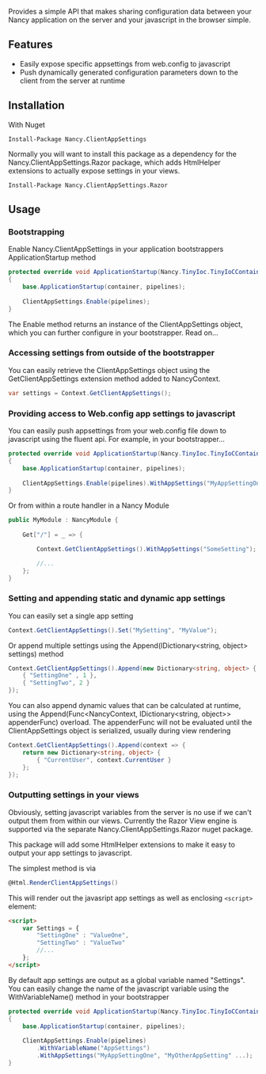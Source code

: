 Provides a simple API that makes sharing configuration data between your Nancy application on the server and your javascript in the browser simple.

## Features

- Easily expose specific appsettings from web.config to javascript
- Push dynamically generated configuration parameters down to the client from the server at runtime

## Installation

With Nuget

```
Install-Package Nancy.ClientAppSettings
```

Normally you will want to install this package as a dependency for the Nancy.ClientAppSettings.Razor package, which adds HtmlHelper extensions to actually expose settings in your views.

```
Install-Package Nancy.ClientAppSettings.Razor
```

## Usage

### Bootstrapping

Enable Nancy.ClientAppSettings in your application bootstrappers ApplicationStartup method

```csharp
protected override void ApplicationStartup(Nancy.TinyIoc.TinyIoCContainer container, Nancy.Bootstrapper.IPipelines pipelines)
{
	base.ApplicationStartup(container, pipelines);
        
	ClientAppSettings.Enable(pipelines);
}
```

The Enable method returns an instance of the ClientAppSettings object, which you can further configure in your bootstrapper. Read on...

### Accessing settings from outside of the bootstrapper

You can easily retrieve the ClientAppSettings object using the GetClientAppSettings extension method added to NancyContext. 

```csharp
var settings = Context.GetClientAppSettings();
```

### Providing access to Web.config app settings to javascript

You can easily push appsettings from your web.config file down to javascript using the fluent api. For example, in your bootstrapper...

```csharp
protected override void ApplicationStartup(Nancy.TinyIoc.TinyIoCContainer container, Nancy.Bootstrapper.IPipelines pipelines)
{
	base.ApplicationStartup(container, pipelines);
        
	ClientAppSettings.Enable(pipelines).WithAppSettings("MyAppSettingOne", "MyOtherAppSetting" ...);
}
```

Or from within a route handler in a Nancy Module

```csharp
public MyModule : NancyModule {
	
	Get["/"] = _ => {

		Context.GetClientAppSettings().WithAppSettings("SomeSetting");

		//...
	};
}
```

### Setting and appending static and dynamic app settings

You can easily set a single app setting 

```csharp
Context.GetClientAppSettings().Set("MySetting", "MyValue");
```

Or append multiple settings using the Append(IDictionary<string, object> settings) method

```csharp
Context.GetClientAppSettings().Append(new Dictionary<string, object> {
	{ "SettingOne" , 1 },
	{ "SettingTwo", 2 }
});
```

You can also append dynamic values that can be calculated at runtime, using the Append(Func<NancyContext, IDictionary<string, object>> appenderFunc) overload. The appenderFunc will not be evaluated until the ClientAppSettings object is serialized, usually during view rendering

```csharp
Context.GetClientAppSettings().Append(context => {
	return new Dictionary<string, object> {
		{ "CurrentUser", context.CurrentUser } 
	};
});
```

### Outputting settings in your views 

Obviously, setting javascript variables from the server is no use if we can't output them from within our views. Currently the Razor View engine is supported via the separate Nancy.ClientAppSettings.Razor nuget package.

This package will add some HtmlHelper extensions to make it easy to output your app settings to javascript.

The simplest method is via

```csharp
@Html.RenderClientAppSettings()
```

This will render out the javasript app settings as well as enclosing `<script>` element:

```html
<script>
	var Settings = {
		"SettingOne" : "ValueOne",
		"SettingTwo" : "ValueTwo"
		//...
	};
</script>
```

By default app settings are output as a global variable named "Settings". You can easily change the name of the javascript variable using the WithVariableName() method in your bootstrapper

```csharp
protected override void ApplicationStartup(Nancy.TinyIoc.TinyIoCContainer container, Nancy.Bootstrapper.IPipelines pipelines)
{
	base.ApplicationStartup(container, pipelines);
        
	ClientAppSettings.Enable(pipelines)
		.WithVariableName("AppSettings")
		.WithAppSettings("MyAppSettingOne", "MyOtherAppSetting" ...);
}
```
